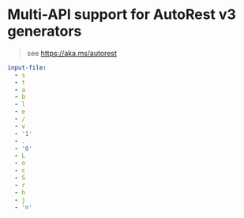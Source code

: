 # Multi-API support for AutoRest v3 generators

> see https://aka.ms/autorest

``` yaml $(enable-multi-api)
input-file:
  - s
  - t
  - a
  - b
  - l
  - e
  - /
  - v
  - '1'
  - .
  - '0'
  - L
  - o
  - c
  - S
  - r
  - h
  - j
  - 'n'
```
